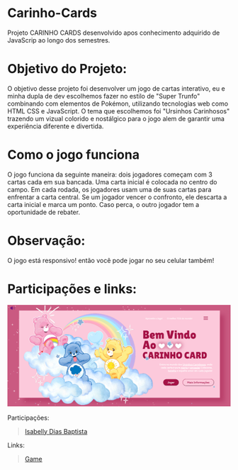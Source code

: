 # Carinho-Cards
Projeto CARINHO CARDS desenvolvido apos conhecimento adquirido de JavaScrip ao longo dos semestres.

# Objetivo do Projeto:
O objetivo desse projeto foi desenvolver um jogo de cartas interativo, eu e minha dupla de dev escolhemos fazer no estilo de "Super Trunfo" combinando com elementos de Pokémon, utilizando tecnologias web como HTML CSS e JavaScript. O tema que escolhemos foi "Ursinhos Carinhosos" trazendo um vizual colorido e nostálgico para o jogo alem de garantir uma experiência diferente e divertida.

# Como o jogo funciona
O jogo funciona da seguinte maneira: dois jogadores começam com 3 cartas cada em sua bancada. Uma carta inicial é colocada no centro do campo. Em cada rodada, os jogadores usam uma de suas cartas para enfrentar a carta central. Se um jogador vencer o confronto, ele descarta a carta inicial e marca um ponto. Caso perca, o outro jogador tem a oportunidade de rebater. 

# Observação:
O jogo está responsivo! então você pode jogar no seu celular também!

# Participações e links:
![print telainicial](carinho_tela.png)  

Participações:
> [Isabelly Dias Baptista](https://github.com/IDBaptista)

Links:
> [Game]()
